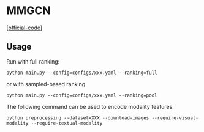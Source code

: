 

# MMGCN

[[official-code](https://github.com/kang205/SASRec)]


## Usage

Run with full ranking:

    python main.py --config=configs/xxx.yaml --ranking=full

or with sampled-based ranking

    python main.py --config=configs/xxx.yaml --ranking=pool

The following command can be used to encode modality features:

    python preprocessing --dataset=XXX --download-images --require-visual-modality --require-textual-modality